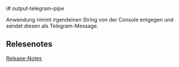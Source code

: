 i# output-telegram-pipe

Anwendung nimmt irgendeinen String von der Console entgegen und sendet diesen als Telegram-Message.

## Relesenotes

[Release-Notes](RELEASE-NOTES.md)
